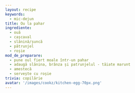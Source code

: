 ```yaml
---
layout: recipe
keywords:
  - mic-dejun
title: Ou la pahar
ingrediente:
  - ouă
  - cașcaval
  - slănină/șuncă
  - pătrunjel
  - roșie
mod_de_preparare:
  - pune oul fiert moale într-un pahar
  - adaugă slănina, brânza și patrunjelul - tăiate marunt
  - amestecă
  - servește cu roșie
trivia: copilărie
avatar: '/images/cookz/kitchen-egg-70px.png'
---
```

